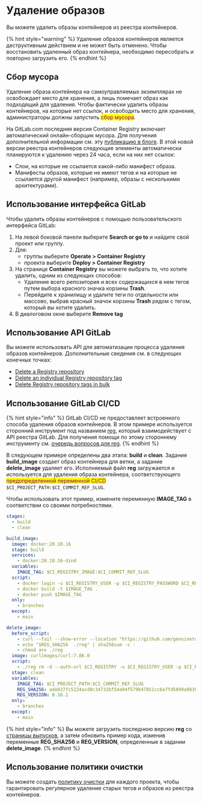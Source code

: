 # Удаление образов

Вы можете удалить образы контейнеров из реестра контейнеров.

{% hint style="warning" %}
Удаление образов контейнеров является деструктивным действием и не может быть отменено. Чтобы восстановить удаленный образ контейнера, необходимо пересобрать и повторно загрузить его.
{% endhint %}

## Сбор мусора

Удаление образа контейнера на самоуправляемых экземплярах не освобождает место для хранения, а лишь помечает образ как подходящий для удаления. Чтобы фактически удалить образы контейнеров, на которые нет ссылок, и освободить место для хранения, администраторы должны запустить <mark style="color:purple;">сбор мусора</mark>.

На GitLab.com последняя версия Container Registry включает автоматический онлайн-сборщик мусора. Для получения дополнительной информации см. эту [публикацию в блоге](https://about.gitlab.com/blog/2021/10/25/gitlab-com-container-registry-update/). В этой новой версии реестра контейнеров следующие элементы автоматически планируются к удалению через 24 часа, если на них нет ссылок:

* Слои, на которые не ссылается какой-либо манифест образа.
* Манифесты образов, которые не имеют тегов и на которые не ссылается другой манифест (например, образы с несколькими архитектурами).

## Использование интерфейса GitLab

Чтобы удалить образы контейнеров с помощью пользовательского интерфейса GitLab:

1. На левой боковой панели выберите **Search or go to** и найдите свой проект или группу.
2. Для:
   * группы выберите **Operate > Container Registry**
   * проекта выберите **Deploy > Container Registry**
3. На странице **Container Registry** вы можете выбрать то, что хотите удалить, одним из следующих способов:
   * Удаление всего репозитория и всех содержащихся в нем тегов путем выбора красного значка корзины **Trash**.
   * Перейдите к хранилищу и удалите теги по отдельности или массово, выбрав красный значок корзины **Trash** рядом с тегом, который вы хотите удалить.
4. В диалоговом окне выберите **Remove tag**

## Использование API GitLab

Вы можете использовать API для автоматизации процесса удаления образов контейнеров. Дополнительные сведения см. в следующих конечных точках:

* [Delete a Registry repository](https://docs.gitlab.com/ee/api/container\_registry.html#delete-registry-repository)
* [Delete an individual Registry repository tag](https://docs.gitlab.com/ee/api/container\_registry.html#delete-a-registry-repository-tag)
* [Delete Registry repository tags in bulk](https://docs.gitlab.com/ee/api/container\_registry.html#delete-registry-repository-tags-in-bulk)

## Использование GitLab CI/CD

{% hint style="info" %}
GitLab CI/CD не предоставляет встроенного способа удаления образов контейнеров. В этом примере используется сторонний инструмент под названием [reg](https://github.com/genuinetools/reg), который взаимодействует с API реестра GitLab. Для получения помощи по этому стороннему инструменту см. [очередь вопросов для reg](https://github.com/genuinetools/reg/issues).
{% endhint %}

В следующем примере определены два этапа: **build** и **clean**. Задание **build\_image** создает образ контейнера для ветки, а задание **delete\_image** удаляет его. Исполняемый файл **reg** загружается и используется для удаления образа контейнера, соответствующего <mark style="color:purple;">предопределенной переменной CI/CD</mark> `$CI_PROJECT_PATH:$CI_COMMIT_REF_SLUG`.

Чтобы использовать этот пример, измените переменную **IMAGE\_TAG** в соответствии со своими потребностями.

```yaml
stages:
  - build
  - clean

build_image:
  image: docker:20.10.16
  stage: build
  services:
    - docker:20.10.16-dind
  variables:
    IMAGE_TAG: $CI_REGISTRY_IMAGE:$CI_COMMIT_REF_SLUG
  script:
    - docker login -u $CI_REGISTRY_USER -p $CI_REGISTRY_PASSWORD $CI_REGISTRY
    - docker build -t $IMAGE_TAG .
    - docker push $IMAGE_TAG
  only:
    - branches
  except:
    - main

delete_image:
  before_script:
    - curl --fail --show-error --location "https://github.com/genuinetools/reg/releases/download/v$REG_VERSION/reg-linux-amd64" --output ./reg
    - echo "$REG_SHA256  ./reg" | sha256sum -c -
    - chmod a+x ./reg
  image: curlimages/curl:7.86.0
  script:
    - ./reg rm -d --auth-url $CI_REGISTRY -u $CI_REGISTRY_USER -p $CI_REGISTRY_PASSWORD $IMAGE_TAG
  stage: clean
  variables:
    IMAGE_TAG: $CI_PROJECT_PATH:$CI_COMMIT_REF_SLUG
    REG_SHA256: ade837fc5224acd8c34732bf54a94f579b47851cc6a7fd5899a98386b782e228
    REG_VERSION: 0.16.1
  only:
    - branches
  except:
    - main
```

{% hint style="info" %}
Вы можете загрузить последнюю версию **reg** со [страницы выпусков](https://github.com/genuinetools/reg/releases), а затем обновить пример кода, изменив переменные **REG\_SHA256** и **REG\_VERSION**, определенные в задании **delete\_image**.
{% endhint %}

## Использование политики очистки

Вы можете создать [политику очистки](umenshenie-khranilisha-reestra-konteinerov.md#politika-ochistki) для каждого проекта, чтобы гарантировать регулярное удаление старых тегов и образов из реестра контейнеров.
